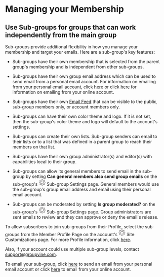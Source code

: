 # Managing your Membership

<span id="gv-2members-3membersGroups"></span>
## Use Sub-groups for groups that can work independently from the main group

Sub-groups provide additional flexibility in how you manage your
membership and target your emails.
Here are a sub-group's key features:

* Sub-groups have their own membership that is selected from the parent group's membership and is independent from other sub-groups.

* Sub-groups have their own group email address which can be used to
send email from a personal email account.  For information on emailing from your personal email account, click [here](/3-send/2-sendInbox.md?[LINK-QARGS-DOC]#gv-3send-2sendInbox) or click [here](/3-send/1-sendOnline.md?[LINK-QARGS-DOC]#gv-3send-1sendOnline) for information on emailing from your online account.

* Sub-groups have their own [Email Feed](/4-feed/1-feedIntro.md?[LINK-QARGS-DOC]#gv-4feed-1feedIntro) that can be visible to the
public, sub-group members only, or account members only.

* Sub-groups can have their own color theme and logo.  If it is not set, then the sub-group's color theme and logo will default to the account's settings.

* Sub-groups can create their own lists.  Sub-group senders can email to their lists or to a list that was defined in a parent group to reach their members on that list.

* Sub-groups have their own group administrator(s) and editor(s) with
capabilities local to their group. 

* Sub-groups can allow its general members to send email in the sub-group by setting **Can general members also send group emails** on the
sub-group's <img src="/docimages/transparent-gear-icon.png" height="22"> Sub-group Settings page.  General members would use the sub-group's group email address and email using their personal email account.

* Sub-groups can be moderated by setting **Is group moderated?** on the sub-group's <img src="/docimages/transparent-gear-icon.png" height="22"> Sub-group Settings page.  Group administrators are sent emails to review and they can approve or deny the email's release.

To allow subscribers to join sub-groups from their Profile, select the
sub-groups from the Member Profile Page on the account's <img src="/docimages/transparent-gear-icon.png" height="22"> Site Customizations page.  For more Profile information, click [here](/2-members/5-membersProfile.md?[LINK-QARGS-DOC]#gv-2members-5membersprofile).

<span class="adv">
  
Also, if your account could use multiple sub-group levels, contact support@groupvine.com.
  
</span> <!-- adv -->

To email your sub-group, click [here](/3-send/2-sendInbox.md?[LINK-QARGS-DOC]#gv-3send-2sendInbox) to send an email from your personal email account or click [here](/3-send/1-sendOnline.md?[LINK-QARGS-DOC]#gv-3send-1sendOnline) to email from your online account.

